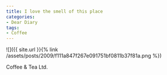 ```yaml
---
title: I love the smell of this place
categories:
- Dear Diary
tags:
- Coffee
---
```


![]({{ site.url }}{% link /assets/posts/2009/f111a847f267e091751bf0811b37f81a.png %})
  



Coffee & Tea Ltd.
